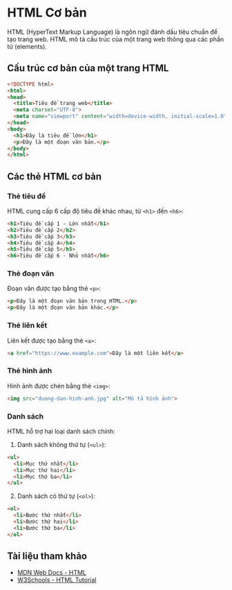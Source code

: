 # HTML Cơ bản

HTML (HyperText Markup Language) là ngôn ngữ đánh dấu tiêu chuẩn để tạo trang web. HTML mô tả cấu trúc của một trang web thông qua các phần tử (elements).

## Cấu trúc cơ bản của một trang HTML

```html
<!DOCTYPE html>
<html>
<head>
  <title>Tiêu đề trang web</title>
  <meta charset="UTF-8">
  <meta name="viewport" content="width=device-width, initial-scale=1.0">
</head>
<body>
  <h1>Đây là tiêu đề lớn</h1>
  <p>Đây là một đoạn văn bản.</p>
</body>
</html>
```

## Các thẻ HTML cơ bản

### Thẻ tiêu đề

HTML cung cấp 6 cấp độ tiêu đề khác nhau, từ `<h1>` đến `<h6>`:

```html
<h1>Tiêu đề cấp 1 - Lớn nhất</h1>
<h2>Tiêu đề cấp 2</h2>
<h3>Tiêu đề cấp 3</h3>
<h4>Tiêu đề cấp 4</h4>
<h5>Tiêu đề cấp 5</h5>
<h6>Tiêu đề cấp 6 - Nhỏ nhất</h6>
```

### Thẻ đoạn văn

Đoạn văn được tạo bằng thẻ `<p>`:

```html
<p>Đây là một đoạn văn bản trong HTML.</p>
<p>Đây là một đoạn văn bản khác.</p>
```

### Thẻ liên kết

Liên kết được tạo bằng thẻ `<a>`:

```html
<a href="https://www.example.com">Đây là một liên kết</a>
```

### Thẻ hình ảnh

Hình ảnh được chèn bằng thẻ `<img>`:

```html
<img src="duong-dan-hinh-anh.jpg" alt="Mô tả hình ảnh">
```

### Danh sách

HTML hỗ trợ hai loại danh sách chính:

1. Danh sách không thứ tự (`<ul>`):

```html
<ul>
  <li>Mục thứ nhất</li>
  <li>Mục thứ hai</li>
  <li>Mục thứ ba</li>
</ul>
```

2. Danh sách có thứ tự (`<ol>`):

```html
<ol>
  <li>Bước thứ nhất</li>
  <li>Bước thứ hai</li>
  <li>Bước thứ ba</li>
</ol>
```

## Tài liệu tham khảo

- [MDN Web Docs - HTML](https://developer.mozilla.org/en-US/docs/Web/HTML)
- [W3Schools - HTML Tutorial](https://www.w3schools.com/html/)
